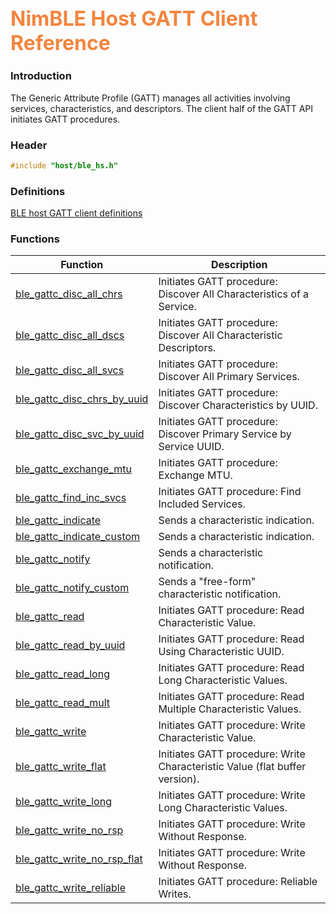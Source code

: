 ## <font color="F2853F" style="font-size:24pt">NimBLE Host GATT Client Reference</font>

### Introduction

The Generic Attribute Profile (GATT) manages all activities involving services, characteristics, and descriptors.  The client half of the GATT API initiates GATT procedures.

### Header

```c
#include "host/ble_hs.h"
```

### Definitions

[BLE host GATT client definitions](definitions/ble_gattc_defs.md)

### Functions

| Function | Description |
|----------|-------------|
| [ble_gattc_disc_all_chrs](functions/ble_gattc_disc_all_chrs.md) | Initiates GATT procedure: Discover All Characteristics of a Service. |
| [ble_gattc_disc_all_dscs](functions/ble_gattc_disc_all_dscs.md) | Initiates GATT procedure: Discover All Characteristic Descriptors. |
| [ble_gattc_disc_all_svcs](functions/ble_gattc_disc_all_svcs.md) | Initiates GATT procedure: Discover All Primary Services. |
| [ble_gattc_disc_chrs_by_uuid](functions/ble_gattc_disc_chrs_by_uuid.md) | Initiates GATT procedure: Discover Characteristics by UUID. |
| [ble_gattc_disc_svc_by_uuid](functions/ble_gattc_disc_svc_by_uuid.md) | Initiates GATT procedure: Discover Primary Service by Service UUID. |
| [ble_gattc_exchange_mtu](functions/ble_gattc_exchange_mtu.md) | Initiates GATT procedure: Exchange MTU. |
| [ble_gattc_find_inc_svcs](functions/ble_gattc_find_inc_svcs.md) | Initiates GATT procedure: Find Included Services. |
| [ble_gattc_indicate](functions/ble_gattc_indicate.md) | Sends a characteristic indication. |
| [ble_gattc_indicate_custom](functions/ble_gattc_indicate_custom.md) | Sends a characteristic indication. |
| [ble_gattc_notify](functions/ble_gattc_notify.md) | Sends a characteristic notification. |
| [ble_gattc_notify_custom](functions/ble_gattc_notify_custom.md) | Sends a "free-form" characteristic notification. |
| [ble_gattc_read](functions/ble_gattc_read.md) | Initiates GATT procedure: Read Characteristic Value. |
| [ble_gattc_read_by_uuid](functions/ble_gattc_read_by_uuid.md) | Initiates GATT procedure: Read Using Characteristic UUID. |
| [ble_gattc_read_long](functions/ble_gattc_read_long.md) | Initiates GATT procedure: Read Long Characteristic Values. |
| [ble_gattc_read_mult](functions/ble_gattc_read_mult.md) | Initiates GATT procedure: Read Multiple Characteristic Values. |
| [ble_gattc_write](functions/ble_gattc_write.md) | Initiates GATT procedure: Write Characteristic Value. |
| [ble_gattc_write_flat](functions/ble_gattc_write_flat.md) | Initiates GATT procedure: Write Characteristic Value (flat buffer version). |
| [ble_gattc_write_long](functions/ble_gattc_write_long.md) | Initiates GATT procedure: Write Long Characteristic Values. |
| [ble_gattc_write_no_rsp](functions/ble_gattc_write_no_rsp.md) | Initiates GATT procedure: Write Without Response. |
| [ble_gattc_write_no_rsp_flat](functions/ble_gattc_write_no_rsp_flat.md) | Initiates GATT procedure: Write Without Response. |
| [ble_gattc_write_reliable](functions/ble_gattc_write_reliable.md) | Initiates GATT procedure: Reliable Writes. |

